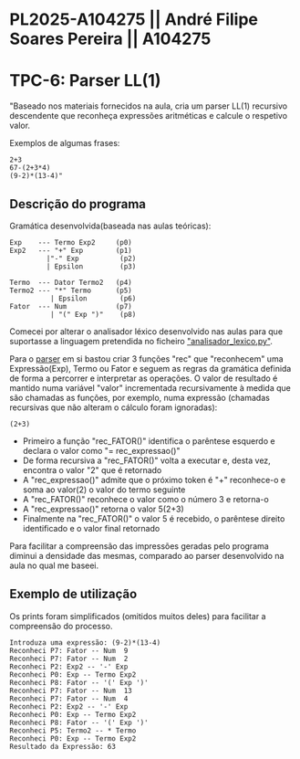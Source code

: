 # PL2025-A104275 || André Filipe Soares Pereira || A104275
# TPC-6: Parser LL(1)

"Baseado nos materiais fornecidos na aula, cria um parser LL(1) recursivo descendente que reconheça expressões aritméticas e calcule o respetivo valor.

Exemplos de algumas frases:
```
2+3
67-(2+3*4)
(9-2)*(13-4)"
```

## Descrição do programa

Gramática desenvolvida(baseada nas aulas teóricas):
  ```
  Exp    --- Termo Exp2     (p0)
  Exp2   --- "+" Exp        (p1)
           |"-" Exp          (p2)
           | Epsilon         (p3)
  
  Termo  --- Dator Termo2   (p4)
  Termo2 --- "*" Termo      (p5)
            | Epsilon        (p6)
  Fator  --- Num            (p7)
            | "(" Exp ")"    (p8)
  ```

Comecei por alterar o analisador léxico desenvolvido nas aulas para que suportasse a linguagem pretendida no ficheiro ["analisador_lexico.py"](https://github.com/AndrePereira123/PL2025-A104275/blob/main/TPC6/analisador_lexico.py).

Para o [parser](https://github.com/AndrePereira123/PL2025-A104275/blob/main/TPC6/parser%20LL(1).py) em si bastou criar 3 funções "rec" que "reconhecem" uma Expressão(Exp), Termo ou Fator e seguem as regras da gramática definida de forma a percorrer e interpretar as operações. O valor de resultado é mantido numa variável "valor" incrementada recursivamente à medida que são chamadas as funções, por exemplo, numa expressão (chamadas recursivas que não alteram o cálculo foram ignoradas): 
 
 ```(2+3)```
 
 - Primeiro a função "rec_FATOR()" identifica o parêntese esquerdo e declara o valor como "= rec_expressao()"
 - De forma recursiva a "rec_FATOR()" volta a executar e, desta vez, encontra o valor "2" que é retornado
 - A "rec_expressao()" admite que o próximo token é "+" reconhece-o e soma ao valor(2) o valor do termo seguinte
 - A "rec_FATOR()" reconhece o valor como o número 3 e retorna-o
 - A "rec_expressao()" retorna o valor 5(2+3)
 - Finalmente na "rec_FATOR()" o valor 5 é recebido, o parêntese direito identificado e o valor final retornado

Para facilitar a compreensão das impressões geradas pelo programa diminui a densidade das mesmas, comparado ao parser desenvolvido na aula no qual me baseei.

## Exemplo de utilização
Os prints foram simplificados (omitidos muitos deles) para facilitar a compreensão do processo.
```
Introduza uma expressão: (9-2)*(13-4)
Reconheci P7: Fator -- Num  9
Reconheci P7: Fator -- Num  2
Reconheci P2: Exp2 -- '-' Exp
Reconheci P0: Exp -- Termo Exp2
Reconheci P8: Fator -- '(' Exp ')'
Reconheci P7: Fator -- Num  13
Reconheci P7: Fator -- Num  4
Reconheci P2: Exp2 -- '-' Exp
Reconheci P0: Exp -- Termo Exp2
Reconheci P8: Fator -- '(' Exp ')'
Reconheci P5: Termo2 -- * Termo
Reconheci P0: Exp -- Termo Exp2
Resultado da Expressão: 63
```
